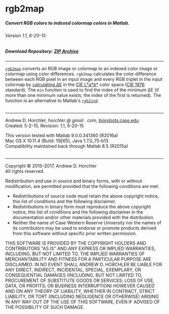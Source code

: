 rgb2map
========
##### Convert RGB colors to indexed colormap colors in Matlab.
###### Version 1.1, 6-20-15
##### Download Repository: [ZIP Archive](https://github.com/horchler/rgb2map/archive/master.zip)

--------

[```rgb2map```](https://github.com/horchler/rgb2map/blob/master/rgb2map.m) converts an RGB image or colormap to an indexed color image or colormap using color differences. ```rgb2map``` calculates the color difference between each RGB pixel in an input image and every RGB triplet in the input colormap by [calculating &Delta;E](http://en.wikipedia.org/wiki/Color_difference#Delta_E) in the [CIE L&#42;a&#42;b&#42;](http://en.wikipedia.org/wiki/Lab_color_space) color space ([CIE 1976](http://en.wikipedia.org/wiki/Color_difference#CIE76) standard). The ```min``` function is used to find the index of the minimum &Delta;E (if more than one minimum value exists, the index of the first is returned). The function is an alternative to Matlab's [```rgb2ind```](http://www.mathworks.com/help/matlab/ref/rgb2ind.html).  
&nbsp;  

--------

Andrew D. Horchler, *horchler @ gmail . com*, [biorobots.case.edu](http://biorobots.case.edu/)  
Created: 5-2-15, Revision: 1.1, 6-20-15  

This version tested with Matlab 9.0.0.341360 (R2016a)  
Mac OS X 10.11.4 (Build: 15E65), Java 1.7.0_75-b13  
Compatibility maintained back through Matlab 8.5 (R2015a)  
&nbsp;  

--------

Copyright &copy; 2015&ndash;2017, Andrew D. Horchler  
All rights reserved.  

Redistribution and use in source and binary forms, with or without modification, are permitted provided that the following conditions are met:
 * Redistributions of source code must retain the above copyright notice, this list of conditions and the following disclaimer.
 * Redistributions in binary form must reproduce the above copyright notice, this list of conditions and the following disclaimer in the documentation and/or other materials provided with the distribution.
 * Neither the name of Case Western Reserve University nor the names of its contributors may be used to endorse or promote products derived from this software without specific prior written permission.

THIS SOFTWARE IS PROVIDED BY THE COPYRIGHT HOLDERS AND CONTRIBUTORS "AS IS" AND ANY EXPRESS OR IMPLIED WARRANTIES, INCLUDING, BUT NOT LIMITED TO, THE IMPLIED WARRANTIES OF MERCHANTABILITY AND FITNESS FOR A PARTICULAR PURPOSE ARE DISCLAIMED. IN NO EVENT SHALL ANDREW D. HORCHLER BE LIABLE FOR ANY DIRECT, INDIRECT, INCIDENTAL, SPECIAL, EXEMPLARY, OR CONSEQUENTIAL DAMAGES (INCLUDING, BUT NOT LIMITED TO, PROCUREMENT OF SUBSTITUTE GOODS OR SERVICES; LOSS OF USE, DATA, OR PROFITS; OR BUSINESS INTERRUPTION) HOWEVER CAUSED AND ON ANY THEORY OF LIABILITY, WHETHER IN CONTRACT, STRICT LIABILITY, OR TORT (INCLUDING NEGLIGENCE OR OTHERWISE) ARISING IN ANY WAY OUT OF THE USE OF THIS SOFTWARE, EVEN IF ADVISED OF THE POSSIBILITY OF SUCH DAMAGE.